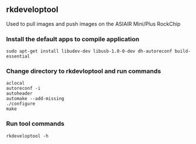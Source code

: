## rkdeveloptool
Used to pull images and push images on the ASIAIR Mini/Plus RockChip

### Install the default apps to compile application
```	
sudo apt-get install libudev-dev libusb-1.0-0-dev dh-autoreconf build-essential
```
### Change directory to rkdevloptool and run commands
```
aclocal
autoreconf -i
autoheader
automake --add-missing
./configure
make
```
### Run tool commands
```
rkdeveloptool -h
```
